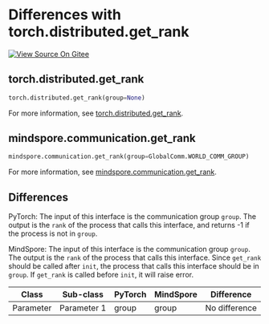 # Differences with torch.distributed.get_rank

[![View Source On Gitee](https://mindspore-website.obs.cn-north-4.myhuaweicloud.com/website-images/r2.3/resource/_static/logo_source_en.svg)](https://gitee.com/mindspore/docs/blob/r2.3/docs/mindspore/source_en/note/api_mapping/pytorch_diff/get_rank.md)

## torch.distributed.get_rank

```python
torch.distributed.get_rank(group=None)
```

For more information, see [torch.distributed.get_rank](https://pytorch.org/docs/1.8.1/distributed.html#torch.distributed.get_rank).

## mindspore.communication.get_rank

```python
mindspore.communication.get_rank(group=GlobalComm.WORLD_COMM_GROUP)
```

For more information, see [mindspore.communication.get_rank](https://mindspore.cn/docs/en/r2.3/api_python/mindspore.communication.html#mindspore.communication.get_rank).

## Differences

PyTorch: The input of this interface is the communication group `group`.
The output is the `rank` of the process that calls this interface, and returns -1 if the process is not in `group`.

MindSpore: The input of this interface is the communication group `group`. The output is the `rank` of the process that calls this interface. Since `get_rank` should be called after `init`, the process that calls this interface should be in `group`. If `get_rank` is called before `init`, it will raise error.

| Class | Sub-class |PyTorch | MindSpore | Difference |
| --- | --- | --- | --- |---|
| Parameter  | Parameter 1 | group | group |No difference|
